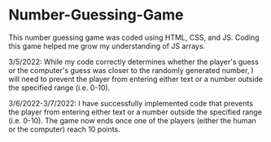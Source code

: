 # Number-Guessing-Game

This number guessing game was coded using HTML, CSS, and JS. Coding this game helped me grow my understanding of JS arrays.

3/5/2022: While my code correctly determines whether the player's guess or the computer's guess was closer to the randomly generated number, I will need to prevent the player from entering either text or a number outside the specified range (i.e. 0-10). 

3/6/2022-3/7/2022: I have successfully implemented code that prevents the player from entering either text or a number outside the specified range (i.e. 0-10). The game now ends once one of the players (either the human or the computer) reach 10 points.
